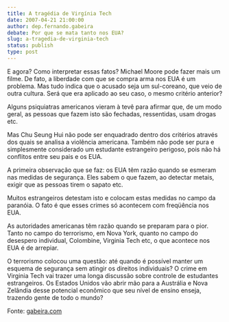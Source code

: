 ```yaml
---
title: A tragédia de Virgínia Tech 
date: 2007-04-21 21:00:00
author: dep.fernando.gabeira
debate: Por que se mata tanto nos EUA?
slug: a-tragedia-de-virginia-tech
status: publish 
type: post
---
```


  
E agora? Como interpretar essas fatos? Michael Moore pode fazer mais um filme. De fato, a liberdade com que se compra arma nos EUA é um problema. Mas tudo indica que o acusado seja um sul-coreano, que veio de outra cultura. Será que era aplicado ao seu caso, o mesmo critério anterior?  
  
Alguns psiquiatras americanos vieram à tevê para afirmar que, de um modo geral, as pessoas que fazem isto são fechadas, ressentidas, usam drogas etc.  
  
Mas Chu Seung Hui não pode ser enquadrado dentro dos critérios através dos quais se analisa a violência americana. Também não pode ser pura e simplesmente considerado um estudante estrangeiro perigoso, pois não há conflitos entre seu pais e os EUA.  
  
A primeira observação que se faz: os EUA têm razão quando se esmeram nas medidas de segurança. Eles sabem o que fazem, ao detectar metais, exigir que as pessoas tirem o sapato etc.  
  
Muitos estrangeiros detestam isto e colocam estas medidas no campo da paranóia. O fato é que esses crimes só acontecem com freqüência nos EUA.  
  
As autoridades americanas têm razão quando se preparam para o pior. Tanto no campo do terrorismo, em Nova York, quanto no campo do desespero individual, Colombine, Virginia Tech etc, o que acontece nos EUA é de arrepiar.  
  
O terrorismo colocou uma questão: até quando é possível manter um esquema de segurança sem atingir os direitos individuais? O crime em Virginia Tech vai trazer uma longa discussão sobre controle de estudantes estrangeiros. Os Estados Unidos vão abrir mão para a Austrália e Nova Zelândia desse potencial econômico que seu nível de ensino enseja, trazendo gente de todo o mundo?  
  
Fonte: [gabeira.com](http://www.gabeira.com.br/blog/blog.asp?id=3602)
